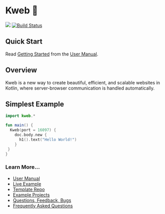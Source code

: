 # Kweb 🦆

[![](https://jitpack.io/v/kwebio/kweb-core.svg)](https://jitpack.io/#kwebio/kweb-core) [![Build Status](https://github.com/kwebio/kweb-core/workflows/tests/badge.svg?branch=master)](https://github.com/kwebio/kweb-core/actions?query=branch%3Amaster+workflow%3Atests)

## Quick Start

Read [Getting Started](http://docs.kweb.io/en/latest/gettingstarted.html) from the [User Manual](http://docs.kweb.io/).

## Overview

Kweb is a new way to create beautiful, efficient, and scalable websites in Kotlin, where server-browser communication is handled automatically.

## Simplest Example

```kotlin
import kweb.*

fun main() {
  Kweb(port = 16097) {
    doc.body.new {
      h1().text("Hello World!")
    }
 }
}
```

### Learn More...

* [User Manual](http://docs.kweb.io/)
* [Live Example](http://demo.kweb.io:7659/)
* [Template Repo](https://github.com/kwebio/kweb-template)
* [Example Projects](https://github.com/kwebio/kweb-demos)
* [Questions, Feedback, Bugs](https://github.com/kwebio/kweb-core/issues)
* [Frequently Asked Questions](http://docs.kweb.io/en/latest/faq.html)
